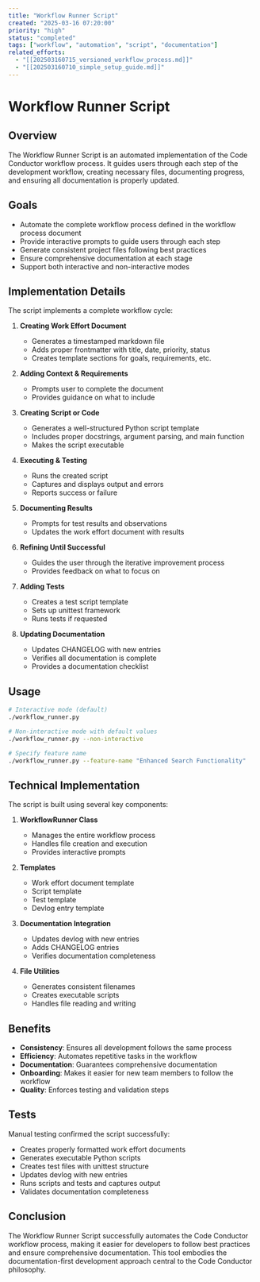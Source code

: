 ```yaml
---
title: "Workflow Runner Script"
created: "2025-03-16 07:20:00"
priority: "high"
status: "completed"
tags: ["workflow", "automation", "script", "documentation"]
related_efforts:
  - "[[202503160715_versioned_workflow_process.md]]"
  - "[[202503160710_simple_setup_guide.md]]"
---
```


# Workflow Runner Script

## Overview

The Workflow Runner Script is an automated implementation of the Code Conductor workflow process. It guides users through each step of the development workflow, creating necessary files, documenting progress, and ensuring all documentation is properly updated.

## Goals

- Automate the complete workflow process defined in the workflow process document
- Provide interactive prompts to guide users through each step
- Generate consistent project files following best practices
- Ensure comprehensive documentation at each stage
- Support both interactive and non-interactive modes

## Implementation Details

The script implements a complete workflow cycle:

1. **Creating Work Effort Document**
   - Generates a timestamped markdown file
   - Adds proper frontmatter with title, date, priority, status
   - Creates template sections for goals, requirements, etc.

2. **Adding Context & Requirements**
   - Prompts user to complete the document
   - Provides guidance on what to include

3. **Creating Script or Code**
   - Generates a well-structured Python script template
   - Includes proper docstrings, argument parsing, and main function
   - Makes the script executable

4. **Executing & Testing**
   - Runs the created script
   - Captures and displays output and errors
   - Reports success or failure

5. **Documenting Results**
   - Prompts for test results and observations
   - Updates the work effort document with results

6. **Refining Until Successful**
   - Guides the user through the iterative improvement process
   - Provides feedback on what to focus on

7. **Adding Tests**
   - Creates a test script template
   - Sets up unittest framework
   - Runs tests if requested

8. **Updating Documentation**
   - Updates CHANGELOG with new entries
   - Verifies all documentation is complete
   - Provides a documentation checklist

## Usage

```bash
# Interactive mode (default)
./workflow_runner.py

# Non-interactive mode with default values
./workflow_runner.py --non-interactive

# Specify feature name
./workflow_runner.py --feature-name "Enhanced Search Functionality"
```

## Technical Implementation

The script is built using several key components:

1. **WorkflowRunner Class**
   - Manages the entire workflow process
   - Handles file creation and execution
   - Provides interactive prompts

2. **Templates**
   - Work effort document template
   - Script template
   - Test template
   - Devlog entry template

3. **Documentation Integration**
   - Updates devlog with new entries
   - Adds CHANGELOG entries
   - Verifies documentation completeness

4. **File Utilities**
   - Generates consistent filenames
   - Creates executable scripts
   - Handles file reading and writing

## Benefits

- **Consistency**: Ensures all development follows the same process
- **Efficiency**: Automates repetitive tasks in the workflow
- **Documentation**: Guarantees comprehensive documentation
- **Onboarding**: Makes it easier for new team members to follow the workflow
- **Quality**: Enforces testing and validation steps

## Tests

Manual testing confirmed the script successfully:
- Creates properly formatted work effort documents
- Generates executable Python scripts
- Creates test files with unittest structure
- Updates devlog with new entries
- Runs scripts and tests and captures output
- Validates documentation completeness

## Conclusion

The Workflow Runner Script successfully automates the Code Conductor workflow process, making it easier for developers to follow best practices and ensure comprehensive documentation. This tool embodies the documentation-first development approach central to the Code Conductor philosophy.